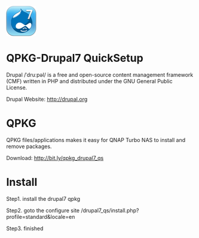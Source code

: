 ![image](https://github.com/yutin1987/QPKG-Drupal7_QuickSetup/raw/master/icon/drupal7_quicksetup_80.gif)

QPKG-Drupal7 QuickSetup
=========
Drupal /ˈdruːpəl/ is a free and open-source content management framework (CMF) written in PHP and distributed under the GNU General Public License.

Drupal Website: http://drupal.org

QPKG
=========
QPKG files/applications makes it easy for QNAP Turbo NAS to install and remove packages.

Download: http://bit.ly/qpkg_drupal7_qs

Install
=========
Step1. install the drupal7 qpkg

Step2. goto the configure site
       /drupal7_qs/install.php?profile=standard&locale=en

Step3. finished
